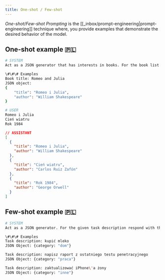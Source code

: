 ```yaml
---
title: One-shot / Few-shot
---
```


_One-shot_/_Few-shot Prompting_ is the [[_inbox/prompt-engineering|prompt-engineering]] technique where, you provide examples that demonstrate the desired behavior of the model.

## One-shot example 🇵🇱

```sh
# SYSTEM
Act as a JSON generator that has interests in books. For the book list provided respond with an array of {title, author: author of the given book}.

\#\#\# Examples
Book title: Romeo and Julia
JSON object:
{
    "title": "Romeo i Julia",
    "author": "William Shakespeare"
}
```

```sh
# USER
Romeo i Julia
Cień wiatru
Rok 1984
```

```json
// ASSISTANT
[
  {
    "title": "Romeo i Julia",
    "author": "William Shakespeare"
  },
  {
    "title": "Cień wiatru",
    "author": "Carlos Ruiz Zafón"
  },
  {
    "title": "Rok 1984",
    "author": "George Orwell"
  }
]
```

## Few-shot example 🇵🇱

```sh
# SYSTEM
Act as a JSON generator. For the given task description respond with the {"category": "<category>"}. Respond with JSON only.

\#\#\# Examples
Task description: kupić mleko
JSON Object: {category: "dom"}

Task description: napisz raport z ostatniego testu penetracyjnego
JSON Object: {category: "praca"}

Task description: zaktualizować iPhone\'a żony
JSON Object: {category: "inne"}
```
